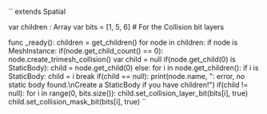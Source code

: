 ``
extends Spatial

var children : Array
var bits = [1, 5, 6] # For the Collision bit layers

func _ready():
	children = get_children()
	for node in children:
		if node is MeshInstance:
			if(node.get_child_count() == 0):
				node.create_trimesh_collision()
			var child = null
			if(node.get_child(0) is StaticBody):
				child = node.get_child(0)
			else:
				for i in node.get_children():
					if i is StaticBody:
						child = i
						break
				if(child == null):
					print(node.name, ": error, no static body found.\nCreate a StaticBody if you have children!")
			if(child != null):
				for i in range(0, bits.size()):
					child.set_collision_layer_bit(bits[i], true)
					child.set_collision_mask_bit(bits[i], true)
``
